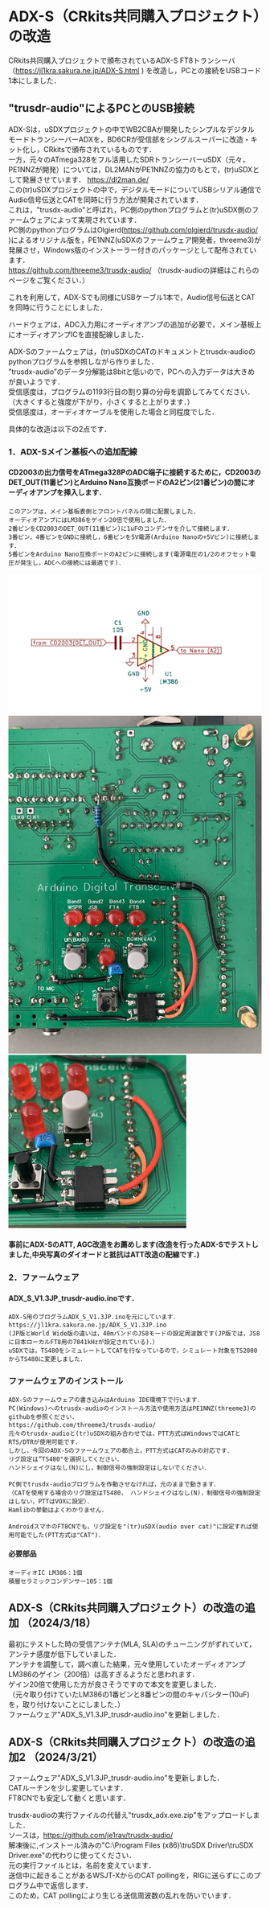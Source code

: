 # ADX-S（CRkits共同購入プロジェクト）の改造

 CRkits共同購入プロジェクトで頒布されているADX-S FT8トランシーバ （https://jl1kra.sakura.ne.jp/ADX-S.html
 ) を改造し，PCとの接続をUSBコード1本にしました．  

## "trusdr-audio"によるPCとのUSB接続
ADX-Sは，uSDXプロジェクトの中でWB2CBAが開発したシンプルなデジタルモードトランシーバーADXを，BD6CRが受信部をシングルスーパーに改造・キット化し，CRkitsで頒布されているものです．  
一方，元々のATmega328をフル活用したSDRトランシーバーuSDX（元々，PE1NNZが開発）については，DL2MANがPE1NNZの協力のもとで，(tr)uSDXとして発展させています．  https://dl2man.de/  
この(tr)uSDXプロジェクトの中で，デジタルモードについてUSBシリアル通信でAudio信号伝送とCATを同時に行う方法が開発されています．  
これは，"trusdx-audio"と呼ばれ，PC側のpythonプログラムと(tr)uSDX側のファームウェアによって実現されています．  
PC側のpythonプログラムはOlgierd(https://github.com/olgierd/trusdx-audio/
 )によるオリジナル版を，PE1NNZ(uSDXのファームウェア開発者，threeme3)が発展させ，Windows版のインストーラー付きのパッケージとして配布されています．  
https://github.com/threeme3/trusdx-audio/  （trusdx-audioの詳細はこれらのページをご覧ください．）  

これを利用して，ADX-Sでも同様にUSBケーブル1本で，Audio信号伝送とCATを同時に行うことにしました．  

ハードウェアは，ADC入力用にオーディオアンプの追加が必要で，メイン基板上にオーディオアンプICを直接配線しました．  

ADX-Sのファームウェアは，(tr)uSDXのCATのドキュメントとtrusdx-audioのpythonプログラムを参照しながら作りました．  
”trusdx-audio”のデータ分解能は8bitと低いので，PCへの入力データは大きめが良いようです．  
受信感度は，プログラムの1193行目の割り算の分母を調節してみてください．（大きくすると強度が下がり，小さくすると上がります．）  
受信感度は，オーディオケーブルを使用した場合と同程度でした．

具体的な改造は以下の2点です．  

### 1．ADX-Sメイン基板への追加配線 
#### CD2003の出力信号をATmega328PのADC端子に接続するために，CD2003のDET_OUT(11番ピン)とArduino Nano互換ボードのA2ピン(21番ピン)の間にオーディオアンプを挿入します．  
	このアンプは，メイン基板表側とフロントパネルの間に配置しました．
	オーディオアンプにはLM386をゲイン20倍で使用しました．
	2番ピンをCD2003のDET_OUT(11番ピン)に1uFのコンデンサを介して接続します．
	3番ピン，4番ピンをGNDに接続し，6番ピンを5V電源(Arduino Nanoの+5Vピン)に接続します．
	5番ピンをArduino Nano互換ボードのA2ピンに接続します(電源電圧の1/2のオフセット電圧が発生し，ADCへの接続には最適です)．
![回路図](images/ADX-S_trusdx-audio_1.png) 
![メイン基板表側_配線](images/ADX-S_trusdx-audio_2.png)  
![メイン基板表側_配線拡大図](images/ADX-S_trusdx-audio_3.png)  

#### 事前にADX-SのATT, AGC改造をお薦めします(改造を行ったADX-Sでテストしました,中央写真のダイオードと抵抗はATT改造の配線です．)  

### 2．ファームウェア  
#### ADX_S_V1.3JP_trusdr-audio.inoです．    
	ADX-S用のプログラムADX_S_V1.3JP.inoを元にしています．    
	https://jl1kra.sakura.ne.jp/ADX_S_V1.3JP.ino    
	(JP版とWorld Wide版の違いは，40mバンドのJS8モードの設定周波数です(JP版では，JS8に日本ローカルFT8用の7041kHzが設定されている)．）  
	uSDXでは，TS480をシミュレートしてCATを行なっているので，シミュレート対象をTS2000からTS480に変更しました．  
	 
### ファームウェアのインストール  
	ADX-Sのファームウェアの書き込みはArduino IDE環境下で行います．  
	PC(Windows)へのtrusdx-audioのインストール方法や使用方法はPE1NNZ(threeme3)のgithubを参照ください．
	https://github.com/threeme3/trusdx-audio/
	元々のtrusdx-audioと(tr)uSDXの組み合わせでは，PTT方式はWindowsではCATとRTS/DTRが使用可能です．
	しかし，今回のADX-Sのファームウェアの都合上，PTT方式はCATのみの対応です． 
	リグ設定は”TS480"を選択してください．
 	ハンドシェイクはなし(N)にし，制御信号の強制設定はしないでください．
  
	PC側でtrusdx-audioプログラムを作動させなければ，元のままで動きます．
 	（CATを使用する場合のリグ設定はTS480， ハンドシェイクはなし(N)，制御信号の強制設定はしない，PTTはVOXに設定）．
	Hamlibの挙動はよくわかりません．

  	AndroidスマホのFT8CNでも，リグ設定を"(tr)uSDX(audio over cat)"に設定すれば使用可能でした(PTT方式は"CAT")．   

#### 必要部品  
	オーディオIC LM386：1個
	積層セラミックコンデンサー105：1個

## ADX-S（CRkits共同購入プロジェクト）の改造の追加 （2024/3/18）
最初にテストした時の受信アンテナ(MLA, SLA)のチューニングがずれていて，アンテナ感度が低下していました．   
アンテナを調整して，調べ直した結果，元々使用していたオーディオアンプLM386のゲイン（200倍）は高すぎるようだと思われます．   
ゲイン20倍で使用した方が良さそうですので本文を変更しました．   
（元々取り付けていたLM386の1番ピンと8番ピンの間のキャパシター(10uF)を，取り付けないことにしました．）   
ファームウェア"ADX_S_V1.3JP_trusdr-audio.ino"を更新しました．　   

## ADX-S（CRkits共同購入プロジェクト）の改造の追加2 （2024/3/21）
ファームウェア"ADX_S_V1.3JP_trusdr-audio.ino"を更新しました．   
CATルーチンを少し変更しています．   
FT8CNでも安定して動くと思います．   

trusdx-audioの実行ファイルの代替え"trusdx_adx.exe.zip"をアップロードしました．   
ソースは，https://github.com/je1rav/trusdx-audio/   
解凍後に,インストール済みの"C:\Program Files (x86)\truSDX Driver\truSDX Driver.exe"の代わりに使ってください．   
元の実行ファイルとは，名前を変えています．   
送信中に起きることがあるWSJT-XからのCAT pollingを，RIGに送らずにこのプログラム中で返信します．   
このため，CAT pollingにより生じる送信周波数の乱れを防いでいます．   
